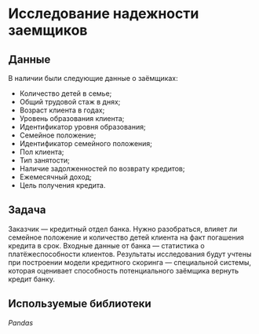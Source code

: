 # Исследование надежности заемщиков


## Данные

В наличии были следующие данные о заёмщиках:
- Количество детей в семье;
- Общий трудовой стаж в днях;
- Возраст клиента в годах;
- Уровень образования клиента;
- Идентификатор уровня образования;
- Семейное положение;
- Идентификатор семейного положения;
- Пол клиента;
- Тип занятости;
- Наличие задолженностей по возврату кредитов;
- Ежемесячный доход;
- Цель получения кредита.

## Задача

Заказчик — кредитный отдел банка. Нужно разобраться, влияет ли семейное положение и количество детей клиента на факт погашения кредита в срок. Входные данные от банка — статистика о платёжеспособности клиентов. Результаты исследования будут учтены при построении модели кредитного скоринга — специальной системы, которая оценивает способность потенциального заёмщика вернуть кредит банку.  

## Используемые библиотеки
*Pandas*
